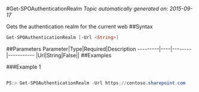 #Get-SPOAuthenticationRealm
*Topic automatically generated on: 2015-09-17*

Gets the authentication realm for the current web
##Syntax
```powershell
Get-SPOAuthenticationRealm [-Url <String>]
```


##Parameters
Parameter|Type|Required|Description
---------|----|--------|-----------
|Url|String|False||
##Examples

###Example 1
```powershell

PS:> Get-SPOAuthenticationRealm -Url https://contoso.sharepoint.com
```

<!-- Ref: 185A77005FF8A1C4244DFFF364892297 -->